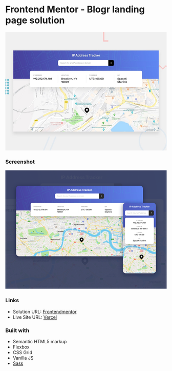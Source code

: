 # Frontend Mentor - Blogr landing page solution

![Design preview for the IP address tracker coding challenge](./design/desktop-preview.jpg)

### Screenshot

![screenshot](./design/preview.png)

### Links

- Solution URL: [Frontendmentor](https://www.frontendmentor.io/solutions/ip-address-tracker-vanilla-js-sass-Tq2dv5iti)
- Live Site URL: [Vercel](https://ip-address-tracker-master-orcin.vercel.app/)

### Built with

- Semantic HTML5 markup
- Flexbox
- CSS Grid
- Vanilla JS
- [Sass](https://sass-lang.com/)
